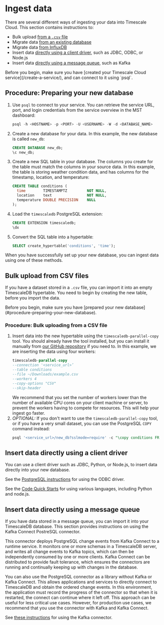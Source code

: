 # Ingest data
There are several different ways of ingesting your data into Timescale Cloud. This section contains instructions to:
*   Bulk upload [from a `.csv` file](#bulk-upload-from-csv-files)
*   Migrate data [from an existing database][migrate-data]
*   Migrate data [from InfluxDB][migrate-influxdb]
*   Insert data
    [directly using a client driver](#insert-data-directly-using-client-driver),
    such as JDBC, ODBC, or Node.js
*   Insert data
    [directly using a message queue](#insert-data-directly-using-message-queue),
    such as Kafka

<highlight type="note">
Before you begin, make sure you have [created your Timescale Cloud
service](/create-a-service/), and can connect to it using `psql`.
</highlight>

## Procedure: Preparing your new database
1.  Use `psql` to connect to your service. You can retrieve the service URL,
    port, and login credentials from the service overview in the MST dashboard:
    ```sql
    psql -h <HOSTNAME> -p <PORT> -U <USERNAME> -W -d <DATABASE_NAME>
    ```
1.  Create a new database for your data. In this example, the new database is
    called `new_db`:
    ```sql
    CREATE DATABASE new_db;
    \c new_db;
    ```
1.  Create a new SQL table in your database. The columns you create for the
    table must match the columns in your source data. In this example, the table
    is storing weather condition data, and has columns for the timestamp,
    location, and temperature:
    ```sql
    CREATE TABLE conditions (
      time        TIMESTAMPTZ         NOT NULL,
      location    text                NOT NULL,
      temperature DOUBLE PRECISION    NULL
    );
    ```
1.  Load the `timescaledb` PostgreSQL extension:
    ```sql
    CREATE EXTENSION timescaledb;
    \dx
    ```
1.  Convert the SQL table into a hypertable:
    ```sql
    SELECT create_hypertable('conditions', 'time');
    ```

When you have successfully set up your new database, you can ingest data using
one of these methods.

## Bulk upload from CSV files
If you have a dataset stored in a `.csv` file, you can import it into an empty
TimescaleDB hypertable. You need to begin by creating the new table, before you
import the data.

<highlight type="important">
Before you begin, make sure you have
[prepared your new database](#procedure-preparing-your-new-database).
</highlight>

### Procedure: Bulk uploading from a CSV file
1.  Insert data into the new hypertable using the `timescaledb-parallel-copy`
    tool. You should already have the tool installed, but you can install it
    manually from [our GitHub repository][github-parallel-copy] if you need to.
    In this example, we are inserting the data using four workers:
    ```sql
    timescaledb-parallel-copy
    --connection '<service_url>’
    --table conditions
    --file ~/Downloads/example.csv
    --workers 4
    --copy-options "CSV"
    --skip-header
    ```
    We recommend that you set the number of workers lower than the number of
    available CPU cores on your client machine or server, to prevent the workers
    having to compete for resources. This will help your ingest go faster.
1.  *OPTIONAL:* If you don't want to use the `timescaledb-parallel-copy` tool,
    or if you have a very small dataset, you can use the PostgreSQL `COPY`
    command instead:
    ```sql
    psql '<service_url>/new_db?sslmode=require' -c "\copy conditions FROM <example.csv> WITH (FORMAT CSV, HEADER)"
    ```

## Insert data directly using a client driver
You can use a client driver such as JDBC, Python, or Node.js, to insert data
directly into your new database.

See the [PostgreSQL instructions][postgres-odbc] for using the ODBC driver.

See the [Code Quick Starts][code-qs] for using various languages, including Python and node.js.

## Insert data directly using a message queue
If you have data stored in a message queue, you can import it into your
TimescaleDB database. This section provides instructions on using the Kafka
Connect PostreSQL connector.

This connector deploys PostgreSQL change events from Kafka Connect to a runtime
service. It monitors one or more schemas in a TimescaleDB server, and writes all
change events to Kafka topics, which can then be independently consumed by one
or more clients. Kafka Connect can be distributed to provide fault tolerance,
which ensures the connectors are running and continually keeping up with changes
in the database.

You can also use the PostgreSQL connector as a library without Kafka or Kafka
Connect. This allows applications and services to directly connect to
TimescaleDB and obtain the ordered change events. In this environment, the
application must record the progress of the connector so that when it is
restarted, the connect can continue where it left off. This approach can be
useful for less critical use cases. However, for production use cases, we
recommend that you use the connector with Kafka and Kafka Connect.

See [these instructions][gh-kafkaconnector] for using the Kafka connector.


[github-parallel-copy]: https://github.com/timescale/timescaledb-parallel-copy
[migrate-data]: /timescaledb/latest/how-to-guides/migrate-data/
[migrate-influxdb]: /timescaledb/latest/how-to-guides/migrate-data/migrate-influxdb/
[postgres-odbc]: https://odbc.postgresql.org/
[code-qs]: /timescaledb/latest/quick-start/
[gh-kafkaconnector]: https://github.com/debezium/debezium/tree/master/debezium-connector-postgres
